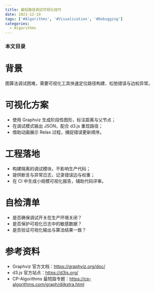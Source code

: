 ```yaml
---
title: 最短路径调试可视化技巧
date: 2021-12-19
tags: ['#Algorithms', '#Visualization', '#Debugging']
categories:
  - Algorithms
---
```


### 本文目录
<!-- toc -->

# 背景
图算法调试困难，需要可视化工具快速定位路径构建、松弛错误与边权异常。

# 可视化方案
- 使用 Graphviz 生成阶段性图形，标注距离与父节点；
- 在调试模式输出 JSON，配合 d3.js 重现路径；
- 借助动画展示 Relax 过程，捕捉错误更新顺序。

# 工程落地
- 构建隔离的调试模块，不影响生产代码；
- 提供断言与异常日志，记录错误边与权重；
- 在 CI 中生成小规模可视化报告，辅助代码评审。

# 自检清单
- 是否确保调试开关在生产环境关闭？
- 是否保护可视化日志中的敏感数据？
- 是否验证可视化输出与算法结果一致？

# 参考资料
- Graphviz 官方文档：https://graphviz.org/doc/
- d3.js 官方站点：https://d3js.org/
- CP-Algorithms 最短路专题：https://cp-algorithms.com/graph/dijkstra.html
